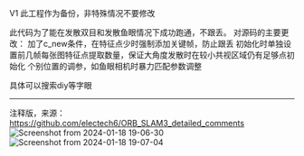 V1
此工程作为备份，非特殊情况不要修改

此代码为了能在发散双目和发散鱼眼情况下成功跑通，不跟丢。
对源码的主要更改：
加了c_new条件，在特征点少时强制添加关键帧，防止跟丢
初始化时单独设置前几帧每张图特征点提取数量，保证大角度发散时在较小共视区域仍有足够点初始化
个别位置的调参，如鱼眼相机时暴力匹配参数调整

具体可以搜索diy等字眼

------------------------------------------------------------------
注释版，来源：
https://github.com/electech6/ORB_SLAM3_detailed_comments
![Screenshot from 2024-01-18 19-06-30](https://github.com/HLkyss/orb_slam3_diverg/assets/69629475/217cb91a-958b-4f97-881b-8cb2cc3c43fd)
![Screenshot from 2024-01-18 19-07-04](https://github.com/HLkyss/orb_slam3_diverg/assets/69629475/04ff2d25-6ec9-4c08-83e9-089223c7e9df)
